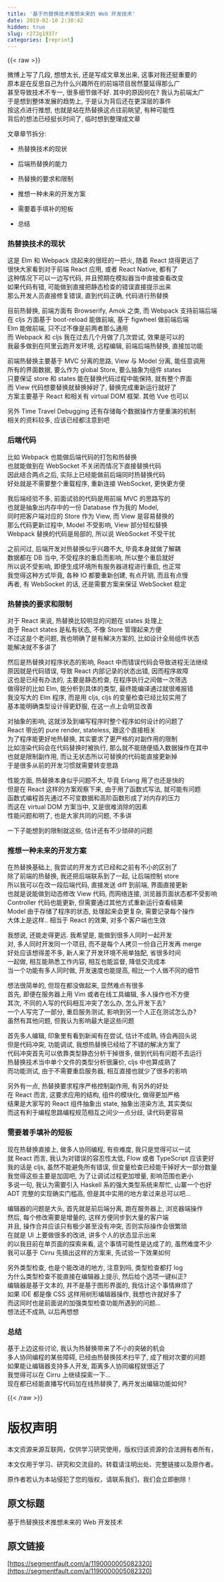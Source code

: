 ```yaml
---
title: '基于热替换技术推想未来的 Web 开发技术' 
date: 2019-02-10 2:30:42
hidden: true
slug: r272g1937r
categories: [reprint]
---
```


{{< raw >}}

                    
<p>微博上写了几段, 想想太长, 还是写成文章发出来, 这事对我还挺重要的<br>原本是在反思自己为什么兴趣所在的前端项目居然蔓延得那么广<br>甚至导致技术不专一, 很多细节做不好. 其中的原因何在? 我认为前端太广<br>于是想到整体发展的趋势上, 于是认为背后还在更深层的事件<br>按这点进行推想, 也就是站在热替换这点往前眺望, 有种可能性<br>背后的想法已经挺长时间了, 临时想到整理成文章</p>
<p>文章章节拆分:</p>
<ul>
<li><p>热替换技术的现状</p></li>
<li><p>后端热替换的能力</p></li>
<li><p>热替换的要求和限制</p></li>
<li><p>推想一种未来的开发方案</p></li>
<li><p>需要着手填补的短板</p></li>
<li><p>总结</p></li>
</ul>
<h3 id="articleHeader0">热替换技术的现状</h3>
<p>这是 Elm 和 Webpack 烧起来的很旺的一把火, 随着 React 烧得更远了<br>很快大家看到对于前端 React 应用, 或者 React Native, 都有了<br>这种情况下可以一边写代码, 并且预期在模拟器当中直接查看改变<br>如果代码有错, 可能做到直接把静态检查的错误直接提示出来<br>那么开发人员直接修复错误, 直到代码正确, 代码进行热替换</p>
<p>目前热替换, 前端方面有 Browserify, Amok 之类, 而 Webpack 支持前端后端<br>在 cljs 方面基于 boot-reload 能做前端, 基于 figwheel 做前端后端<br>Elm 能做前端, 只不过不像是前两者那么通用<br>而 Webpack 和 cljs 我在过去几个月做了几次尝试, 效果是可以的<br>我最多做到在阿里云跑开发环境, 远程编辑, 前端后端热替换, 直接加功能</p>
<p>前端热替换主要基于 MVC 分离的思路, View 与 Model 分离, 能任意调用<br>所有的界面数据, 要么作为 global Store, 要么抽象为组件 states<br>只要保证 store 和 states 能在替换代码过程中能保持, 就有整个界面<br>而 View 代码想要替换就替换掉好了, 替换完成重新运行就好了<br>方案主要基于 React 和相关有 virtual DOM 框架. 其他 Vue 也可以</p>
<p>另外 Time Travel Debugging 还有存储每个数据操作方便重演的机制<br>相关的资料较多, 应该已经都注意到吧</p>
<h3 id="articleHeader1">后端代码</h3>
<p>比如 Webpack 也能做后端代码的打包和热替换<br>也就能做到在 WebSocket 不关闭而情况下直接替换代码<br>因此结合两点之后, 实际上已经能做前后端同时热替换代码<br>好处就是不需要整个重载程序, 重新连接 WebSocket, 更快更方便</p>
<p>我后端经验不多, 前面试验的代码是用前端 MVC 的思路写的<br>也就是抽象出内存中的一份 Database 作为我的 Model,<br>同时把客户端对应的 Store 作为 View, 而 View 是容易替换的<br>那么代码更新过程中, Model 不受影响, View 部分轻松替换<br>Webpack 替换的代码是局部的, 所以说 WebSocket 不受干扰</p>
<p>之前问过, 后端开发对热替换似乎兴趣不大, 毕竟本身就做了解耦<br>数据都在 DB 当中, 不受程序的重启而影响, 所以整个重启就好<br>所以说不受影响, 即便生成环境所有服务器进程进行重启, 也正常<br>我觉得这种方式毕竟, 各种 IO 都要重新创建, 有点开销, 而且有点慢<br>再者, 有 WebSocket 的话, 还是需要方案来保证 WebSocket 稳定</p>
<h3 id="articleHeader2">热替换的要求和限制</h3>
<p>对于 React 来说, 热替换比较明显的问题在 states 处理上<br>由于 React states 是私有状态, 不像 Store 管理起来方便<br>不过这是个老问题, 我也明确了是有解决方案的, 比如设计全局组件状态<br>能解决就不多讲了</p>
<p>然后是热替换对程序状态的影响, React 中而错误代码会导致进程无法继续<br>原因就是代码错误, 导致 React 内部记录的状态出错, 因而程序故障<br>这也是已经有办法的, 主要是静态检查, 在程序执行之间做一次筛选<br>做得好的比如 Elm, 能分析到具体的类型, 最终能编译通过就很难报错<br>我没写大的 Elm 程序, 而是用 cljs, cljs 的变量检查已经比较实用了<br>基本能明确类型设计得更舒服, 在这一点上会明显改善</p>
<p>对抽象的影响, 这就涉及到编写程序时整个程序如何设计的问题了<br>React 带出的 pure render, stateless, 跟这个直接相关<br>为了程序能更好地热替换, 其实要求了更严格的对副作用的限制<br>比如渲染代码会在代码替换时被执行, 那么就不能随便插入数据操作在其中<br>也就是限制副作用, 而让无状态所以可替换的代码能直接更新掉<br>于是很多从前的开发习惯就需要转变思路</p>
<p>性能方面, 热替换本身似乎问题不大, 毕竟 Erlang 用了也还是快的<br>但是在 React 这样的方案观察下来, 由于用了函数式写法, 就可能有问题<br>函数式编程首先通过不可变数据和高阶函数形成了对内存的压力<br>而这在 virtual DOM 方案当中, 又是很难消除的因素<br>性能问题和明了, 也是大家共同的问题, 不多讲</p>
<p>一下子能想到的限制就这些, 估计还有不少琐碎的问题</p>
<h3 id="articleHeader3">推想一种未来的开发方案</h3>
<p>在热替换基础上, 我尝试的开发方式已经和之前有不小的区别了<br>除了前端的热替换, 我还把后端联系到了一起, 让后端控制 store<br>所以我可以在改一段后端代码, 直接发送 diff 到前端, 界面直接更新<br>也就是说能做到动态修改 View 代码, 而网络连接, 浏览器页面状态都不受影响<br>Controller 代码也能更新, 但需要通过其他方式重新运行查看结果<br>Model 由于存储了程序的状态, 处理起来会更复杂, 需要记录每个操作<br>大体上是这样.. 相当于 React 的效果, 对多个客户端也生效</p>
<p>我想说, 还能走得更远. 我希望是, 能做到很多人同时一起开发<br>对, 多人同时开发同一个项目, 而不是每个人拷贝一份自己开发再 merge<br>好处应该想得差不多, 新人来了开发环境不用单独配, 省很多时间<br>一起做, 相互能熟悉工作内容, 相互也能监督, 降低交流成本<br>当一个功能有多人同时做, 开发速度也能提高, 相比一个人做不同的细节</p>
<p>想法很简单的, 但现在都没做起来, 显然难点有很多<br>首先, 即便在服务器上用 Vim 或者在线工具编辑, 多人操作也不方便<br>其次, 不同的人写的代码相互冲突了怎么办, 怎么开发下去?<br>一个人写完了一部分, 重启服务测试, 影响到另一个人正在测试怎么办?<br>虽然有其他问题, 但我认为影响最大是这些问题</p>
<p>首先多人编辑, 印象里有看到新闻有在尝试, 估计不成熟, 待会再回头说<br>但是代码冲突, 功能调试, 我想热替换已经给了不错的解决方案了<br>代码冲突首先可以依靠类型静态分析干掉很多, 做到代码有问题不去运行<br>热替换技术当中单个文件的类型分析很廉价, cljs 中也算成熟了<br>而功能测试, 由于不需要重启服务器, 相互直接也就少了很多的影响</p>
<p>另外有一点, 热替换要求程序严格控制副作用, 有另外的好处<br>在 React 而言, 这要求应用的结构, 组件的模块化, 做得更加严格<br>结果是大家写的 React 组件抽象出 state, 抽象出渲染方法, 其实类似<br>而这有利于编程思路编程规范相互之间少一点分歧, 读代码更容易</p>
<h3 id="articleHeader4">需要着手填补的短板</h3>
<p>现在热替换直接上, 做多人协同编程, 有些难度, 我只是觉得可以一试<br>就 React 而言, 我认为对错误的容忍性太低, Flow 或者 TypeScript 应该更好<br>我的话是 cljs, 虽然不能避免所有错误, 但变量检查已经能干掉好大一部分数量<br>我觉得这些主要是加固吧, 为了让调试过程更加增量, 影响范围也更小<br>多说一句, 我认为需要引入 Haskell 系的强大类型系统来帮忙, 山寨一个也好<br>ADT 完整的实现确实门槛高, 但是其中实用的地方拿过来总可以吧...</p>
<p>编辑器的问题是大头, 首先就是前后端分离, 跑在服务器上, 浏览器端操作<br>然后, 每个修改需要是增量的, 这样方便同步到大量的客户端<br>并且, 操作合并应该只有极少甚至没有冲突, 否则实际操作会很繁琐<br>在就是 UI 上要做很多的改进, 讲多个人的状态显示出来<br>的以我目前在单页面的探索来看, 这个事情可能性是达成了的, 虽然难度不少<br>我可以基于 Cirru 先搞出这样的方案来, 先试验一下效果如何</p>
<p>另外类型检查, 也是个能改进的地方, 注意到吗, 类型检查都打 log<br>为什么类型检查不能直接在编辑器上提示, 然后给个选项一键纠正?<br>编辑器是基于文本的, 并不是基于图形界面的, 我估计这个事情麻烦了<br>如果 IDE 都是像 CSS 这样用树形编辑器操作, 我想也许就好多了<br>而这同时也是前面说的加强类型检查功能所遇到的问题...<br>想法还不成熟, 以后再想想</p>
<h3 id="articleHeader5">总结</h3>
<p>基于上边这些讨论, 我认为热替换带来了不小的突破的机会<br>多人协同编程的某些障碍, 已经由热替换技术扫平了, 成了相对次要的问题<br>如果能让编辑器支持多人开发, 距离多人协同编程就很近了<br>我觉得可以在 Cirru 上继续探索一下...<br>现在都已经能直播写代码加在线热替换了, 再开发出编辑功能如何?</p>

                
{{< /raw >}}

# 版权声明
本文资源来源互联网，仅供学习研究使用，版权归该资源的合法拥有者所有，

本文仅用于学习、研究和交流目的。转载请注明出处、完整链接以及原作者。

原作者若认为本站侵犯了您的版权，请联系我们，我们会立即删除！

## 原文标题
基于热替换技术推想未来的 Web 开发技术

## 原文链接
[https://segmentfault.com/a/1190000005082320](https://segmentfault.com/a/1190000005082320)


